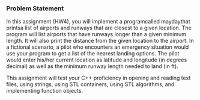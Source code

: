 
### Problem Statement 


In this assignment (HW4), you will implement a programcalled maydaythat printsa list of airports and runways that are closest to a given location. The program will list airports that have runways longer than a given minimum length. It will also print the distance from the given location to the airport. In a fictional scenario, a pilot who encounters an emergency situation would use your program to get a list of the nearest landing options. The pilot would enter his/her current location as latitude and longitude (in degrees decimal) as well as the minimum runway length needed to land (in ft).

This assignment will test your C++ proficiency in opening and reading text files, using strings, using STL containers, using STL algorithms, and implementing function objects. 